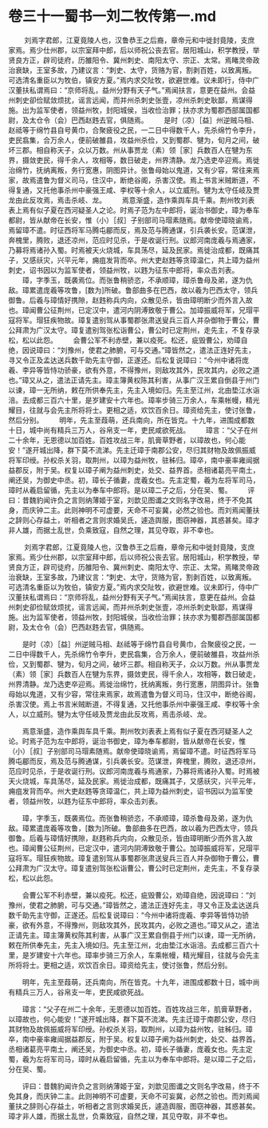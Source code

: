 # 卷三十一蜀书一刘二牧传第一.md

 　　刘焉字君郎，江夏竟陵人也，汉鲁恭王之后裔，章帝元和中徙封竟陵，支庶家焉。焉少仕州郡，以宗室拜中郎，后以师祝公丧去官。居阳城山，积学教授，举贤良方正，辟司徒府，历雒阳令、冀州刺史、南阳太守、宗正、太常。焉睹灵帝政治衰缺，王室多故，乃建议言：“刺史、太守，货赂为官，割剥百姓，以致离叛。可选清名重臣以为牧伯，镇安方夏。”焉内求交阯牧，欲避世难。议未即行，侍中广汉董扶私谓焉曰：“京师将乱，益州分野有天子气。”焉闻扶言，意更在益州。会益州刺史卻俭赋敛烦扰，谣言远闻，而并州杀刺史张壹，凉州杀刺史耿鄙，焉谋得施。出为监军使者，领益州牧，封阳城侯，当收俭治罪；扶亦求为蜀郡西部属国都尉，及太仓令（会）巴西赵韪去官，俱随焉。 　　是时（凉）［益］州逆贼马相、赵祗等于绵竹县自号黄巾，合聚疲役之民，一二日中得数千人，先杀绵竹令李升，吏民翕集，合万余人，便前破雒县，攻益州杀俭，又到蜀郡、犍为，旬月之间，破坏三郡。相自称天子，众以万数。州从事贾龙（素）领［家］兵数百人在犍为东界，摄敛吏民，得千余人，攻相等，数日破走，州界清静。龙乃选吏卒迎焉。焉徙治绵竹，抚纳离叛，务行宽惠，阴图异计。张鲁母始以鬼道，又有少容，常往来焉家，故焉遣鲁为督义司马，住汉中，断绝谷阁，杀害汉使。焉上书言米贼断道，不得复通，又托他事杀州中豪强王咸、李权等十余人，以立威刑。犍为太守任岐及贾龙由此反攻焉，焉击杀岐、龙。 　　焉意渐盛，造作乘舆车具千乘。荆州牧刘表表上焉有似子夏在西河疑圣人之论。时焉子范为左中郎将，诞治书御史，璋为奉车都尉，皆从献帝在长安，惟（小）［叔］子别部司马瑁素随焉。献帝使璋晓谕焉，焉留璋不遣。时征西将军马腾屯郿而反，焉及范与腾通谋，引兵袭长安。范谋泄，奔槐里，腾败，退还凉州，范应时见杀，于是收诞行刑。议郎河南庞羲与焉通家，乃募将焉诸孙入蜀。时焉被天火烧城，车具荡尽，延及民家。焉徙治成都，既痛其子，又感祅灾，兴平元年，痈疽发背而卒。州大吏赵韪等贪璋温仁，共上璋为益州刺史，诏书因以为监军使者，领益州牧，以韪为征东中郎将，率众击刘表。 　　璋，字季玉，既袭焉位。而张鲁稍骄恣，不承顺璋，璋杀鲁母及弟，遂为仇敌。璋累遣庞羲等攻鲁，[数为]所破。鲁部曲多在巴西，故以羲为巴西太守，领兵御鲁。后羲与璋情好携隙，赵韪称兵内向，众散见杀，皆由璋明断少而外言入故也。璋闻曹公征荆州，已定汉中，遣河内阴溥致敬于曹公。加璋振威将军，兄瑁平寇将军。瑁狂疾物故。璋复遣别驾从事蜀郡张肃送叟兵三百人并杂御物于曹公，曹公拜肃为广汉太守。璋复遣别驾张松诣曹公，曹公时已定荆州，走先主，不复存录松，松以此怨。 　　会曹公军不利赤壁，兼以疫死。松还，疵毁曹公，劝璋自绝，因说璋曰：“刘豫州，使君之肺腑，可与交通。”璋皆然之，遣法正连好先主，寻又令正及孟达送兵数千助先主守御，正遂还。后松复说璋曰：“今州中诸将庞羲、李异等皆恃功骄豪，欲有外意，不得豫州，则敌攻其外，民攻其内，必败之道也。”璋又从之，遣法正请先主。璋主簿黄权陈其利害，从事广汉王累自倒县于州门以谏，璋一无所纳，敕在所供奉先主，先主入境如归。先主至江州，北由垫江水诣涪。去成都三百六十里，是岁建安十六年也。璋率步骑三万余人，车乘帐幔，精光耀目，往就与会先主所将将士。更相之适，欢饮百余日。璋资给先主，使讨张鲁，然后分别。 　　明年，先主至葭萌，还兵南向，所在皆克。十九年，进围成都数十日，城中尚有精兵三万人，谷帛支一年，吏民咸欲死战。 　　璋言：“父子在州二十余年，无恩德以加百姓。百姓攻战三年，肌膏草野者，以璋故也，何心能安！”遂开城出降，群下莫不流涕。先主迁璋于南郡公安，尽归其财物及故佩振威将军印绶。孙权杀关羽，取荆州，以璋为益州牧，驻秭归。璋卒，南中豪率雍闿据益郡反，附于吴。权复以璋子阐为益州刺史，处交、益界首。丞相诸葛亮平南土，阐还吴，为御史中丞。初，璋长子循妻，庞羲女也。先主定蜀，羲为左将军司马，璋时从羲启留循，先主以为奉车中郎将。是以璋二子之后，分在吴、蜀。 　　评曰：昔魏豹闻许负之言则纳薄姬于室，刘歆见图谶之文则名字改易，终于不免其身，而庆钟二主。此则神明不可虚要，天命不可妄冀，必然之验也。而刘焉闻董扶之辞则心存益土，听相者之言则求婚吴氏，遽造舆服，图窃神器，其惑甚矣。璋才非人雄，而据土乱世，负乘致寇，自然之理，其见夺取，非不幸也。

 　　刘焉字君郎，江夏竟陵人也，汉鲁恭王之后裔，章帝元和中徙封竟陵，支庶家焉。焉少仕州郡，以宗室拜中郎，后以师祝公丧去官。居阳城山，积学教授，举贤良方正，辟司徒府，历雒阳令、冀州刺史、南阳太守、宗正、太常。焉睹灵帝政治衰缺，王室多故，乃建议言：“刺史、太守，货赂为官，割剥百姓，以致离叛。可选清名重臣以为牧伯，镇安方夏。”焉内求交阯牧，欲避世难。议未即行，侍中广汉董扶私谓焉曰：“京师将乱，益州分野有天子气。”焉闻扶言，意更在益州。会益州刺史卻俭赋敛烦扰，谣言远闻，而并州杀刺史张壹，凉州杀刺史耿鄙，焉谋得施。出为监军使者，领益州牧，封阳城侯，当收俭治罪；扶亦求为蜀郡西部属国都尉，及太仓令（会）巴西赵韪去官，俱随焉。

　　是时（凉）［益］州逆贼马相、赵祗等于绵竹县自号黄巾，合聚疲役之民，一二日中得数千人，先杀绵竹令李升，吏民翕集，合万余人，便前破雒县，攻益州杀俭，又到蜀郡、犍为，旬月之间，破坏三郡。相自称天子，众以万数。州从事贾龙（素）领［家］兵数百人在犍为东界，摄敛吏民，得千余人，攻相等，数日破走，州界清静。龙乃选吏卒迎焉。焉徙治绵竹，抚纳离叛，务行宽惠，阴图异计。张鲁母始以鬼道，又有少容，常往来焉家，故焉遣鲁为督义司马，住汉中，断绝谷阁，杀害汉使。焉上书言米贼断道，不得复通，又托他事杀州中豪强王咸、李权等十余人，以立威刑。犍为太守任岐及贾龙由此反攻焉，焉击杀岐、龙。

　　焉意渐盛，造作乘舆车具千乘。荆州牧刘表表上焉有似子夏在西河疑圣人之论。时焉子范为左中郎将，诞治书御史，璋为奉车都尉，皆从献帝在长安，惟（小）［叔］子别部司马瑁素随焉。献帝使璋晓谕焉，焉留璋不遣。时征西将军马腾屯郿而反，焉及范与腾通谋，引兵袭长安。范谋泄，奔槐里，腾败，退还凉州，范应时见杀，于是收诞行刑。议郎河南庞羲与焉通家，乃募将焉诸孙入蜀。时焉被天火烧城，车具荡尽，延及民家。焉徙治成都，既痛其子，又感祅灾，兴平元年，痈疽发背而卒。州大吏赵韪等贪璋温仁，共上璋为益州刺史，诏书因以为监军使者，领益州牧，以韪为征东中郎将，率众击刘表。

　　璋，字季玉，既袭焉位。而张鲁稍骄恣，不承顺璋，璋杀鲁母及弟，遂为仇敌。璋累遣庞羲等攻鲁，[数为]所破。鲁部曲多在巴西，故以羲为巴西太守，领兵御鲁。后羲与璋情好携隙，赵韪称兵内向，众散见杀，皆由璋明断少而外言入故也。璋闻曹公征荆州，已定汉中，遣河内阴溥致敬于曹公。加璋振威将军，兄瑁平寇将军。瑁狂疾物故。璋复遣别驾从事蜀郡张肃送叟兵三百人并杂御物于曹公，曹公拜肃为广汉太守。璋复遣别驾张松诣曹公，曹公时已定荆州，走先主，不复存录松，松以此怨。

　　会曹公军不利赤壁，兼以疫死。松还，疵毁曹公，劝璋自绝，因说璋曰：“刘豫州，使君之肺腑，可与交通。”璋皆然之，遣法正连好先主，寻又令正及孟达送兵数千助先主守御，正遂还。后松复说璋曰：“今州中诸将庞羲、李异等皆恃功骄豪，欲有外意，不得豫州，则敌攻其外，民攻其内，必败之道也。”璋又从之，遣法正请先主。璋主簿黄权陈其利害，从事广汉王累自倒县于州门以谏，璋一无所纳，敕在所供奉先主，先主入境如归。先主至江州，北由垫江水诣涪。去成都三百六十里，是岁建安十六年也。璋率步骑三万余人，车乘帐幔，精光耀目，往就与会先主所将将士。更相之适，欢饮百余日。璋资给先主，使讨张鲁，然后分别。

　　明年，先主至葭萌，还兵南向，所在皆克。十九年，进围成都数十日，城中尚有精兵三万人，谷帛支一年，吏民咸欲死战。

　　璋言：“父子在州二十余年，无恩德以加百姓。百姓攻战三年，肌膏草野者，以璋故也，何心能安！”遂开城出降，群下莫不流涕。先主迁璋于南郡公安，尽归其财物及故佩振威将军印绶。孙权杀关羽，取荆州，以璋为益州牧，驻秭归。璋卒，南中豪率雍闿据益郡反，附于吴。权复以璋子阐为益州刺史，处交、益界首。丞相诸葛亮平南土，阐还吴，为御史中丞。初，璋长子循妻，庞羲女也。先主定蜀，羲为左将军司马，璋时从羲启留循，先主以为奉车中郎将。是以璋二子之后，分在吴、蜀。

　　评曰：昔魏豹闻许负之言则纳薄姬于室，刘歆见图谶之文则名字改易，终于不免其身，而庆钟二主。此则神明不可虚要，天命不可妄冀，必然之验也。而刘焉闻董扶之辞则心存益土，听相者之言则求婚吴氏，遽造舆服，图窃神器，其惑甚矣。璋才非人雄，而据土乱世，负乘致寇，自然之理，其见夺取，非不幸也。